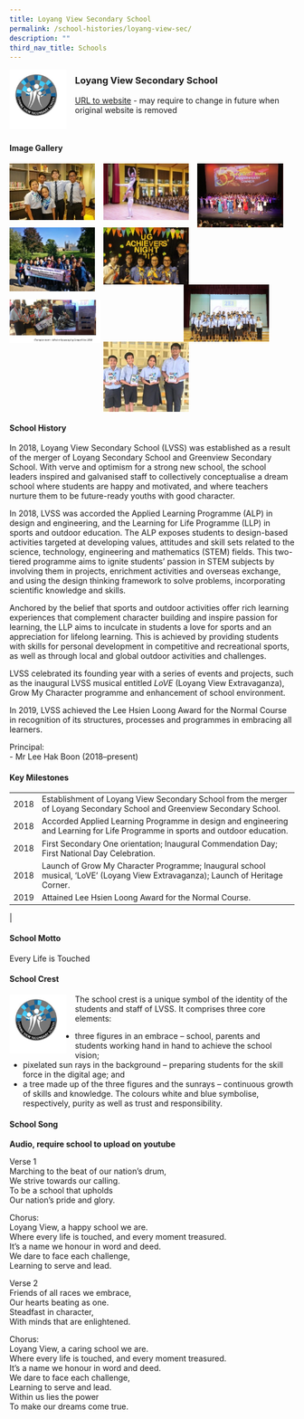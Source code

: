 ```yaml
---
title: Loyang View Secondary School
permalink: /school-histories/loyang-view-sec/
description: ""
third_nav_title: Schools
---
```

<img src="/images/loyangviewsec1.jpg" style="width:20%;margin-right:15px;" align = "left">

### **Loyang View Secondary School**
[URL to website](https://www.loyangviewsec.moe.edu.sg/) - may require to change in future when original website is removed

<br clear="left">

#### **Image Gallery**

<p><a href="https://d1yxymztqoj7qn.amplifyapp.com/images/loyangviewsec2.jpg">  
<img src="/images/loyangviewsec2.jpg" style="width:30%;margin-right:15px;" align = "left">
</a></p>

<p><a href="https://d1yxymztqoj7qn.amplifyapp.com/images/loyangviewsec3.jpg">  
<img src="/images/loyangviewsec3.jpg" style="width:30%;margin-right:15px;" align = "left">
</a></p>

<p><a href="https://d1yxymztqoj7qn.amplifyapp.com/images/loyangviewsec4.jpg">  
<img src="/images/loyangviewsec4.jpg" style="width:30%;margin-right:15px;" align = "left">
</a></p>

<p><a href="https://d1yxymztqoj7qn.amplifyapp.com/images/loyangviewsec5.jpg">  
<img src="/images/loyangviewsec5.jpg" style="width:30%;margin-right:15px;" align = "left">
</a></p>

<p><a href="https://d1yxymztqoj7qn.amplifyapp.com/images/loyangviewsec6.jpg">  
<img src="/images/loyangviewsec6.jpg" style="width:30%;margin-right:15px;" align = "left">
</a></p>

<p><a href="https://d1yxymztqoj7qn.amplifyapp.com/images/loyangviewsec7.jpg">  
<img src="/images/loyangviewsec7.jpg" style="width:30%;margin-right:45px;" align = "right">
</a></p>

<br clear="left">

<p><a href="https://d1yxymztqoj7qn.amplifyapp.com/images/loyangviewsec8.jpg">  
<img src="/images/loyangviewsec8.jpg" style="width:32%;margin-right:5px;" align = "left">
</a></p>

<p><a href="https://d1yxymztqoj7qn.amplifyapp.com/images/loyangviewsec9.jpg">  
<img src="/images/loyangviewsec9.jpg" style="width:30%;margin-right:5px;" align = "left">
</a></p>

<br clear="left">

#### **School History**
In 2018, Loyang View Secondary School (LVSS) was established as a result of the merger of Loyang Secondary School and Greenview Secondary School. With verve and optimism for a strong new school, the school leaders inspired and galvanised staff to collectively conceptualise a dream school where students are happy and motivated, and where teachers nurture them to be future-ready youths with good character. 

In 2018, LVSS was accorded the Applied Learning Programme (ALP) in design and engineering, and the Learning for Life Programme (LLP) in sports and outdoor education. The ALP exposes students to design-based activities targeted at developing values, attitudes and skill sets related to the science, technology, engineering and mathematics (STEM) fields. This two-tiered programme aims to ignite students’ passion in STEM subjects by involving them in projects, enrichment activities and overseas exchange, and using the design thinking framework to solve problems, incorporating scientific knowledge and skills. 

Anchored by the belief that sports and outdoor activities offer rich learning experiences that complement character building and inspire passion for learning, the LLP aims to inculcate in students a love for sports and an appreciation for lifelong learning. This is achieved by providing students with skills for personal development in competitive and recreational sports, as well as through local and global outdoor activities and challenges.

LVSS celebrated its founding year with a series of events and projects, such as the inaugural LVSS musical entitled _LoVE_ (Loyang View Extravaganza), Grow My Character programme and enhancement of school environment.

In 2019, LVSS achieved the Lee Hsien Loong Award for the Normal Course in recognition of its structures, processes and programmes in embracing all learners. 

Principal:<br>
\- Mr Lee Hak Boon (2018–present)

#### **Key Milestones**

|  |  |
|:---:|---|
| 2018 | Establishment of Loyang View Secondary School from the merger of Loyang Secondary School and Greenview Secondary School. |
| 2018 | Accorded Applied Learning Programme in design and engineering and Learning for Life Programme in sports and outdoor education. |
| 2018 | First Secondary One orientation; Inaugural Commendation Day; First National Day Celebration. |
| 2018 | Launch of Grow My Character Programme; Inaugural school musical, ‘LoVE’ (Loyang View Extravaganza); Launch of Heritage Corner. |
| 2019 | Attained Lee Hsien Loong Award for the Normal Course. |
|

#### **School Motto**
Every Life is Touched

#### **School Crest**
<img src="/images/loyangviewsec1.jpg" style="width:20%;margin-right:15px;" align = "left">

The school crest is a unique symbol of the identity of the students and staff of LVSS. It comprises three core elements:
* three figures in an embrace – school, parents and students working hand in hand to achieve the school vision;
*  pixelated sun rays in the background – preparing students for the skill force in the digital age; and
*  a tree made up of the three figures and the sunrays – continuous growth of skills and knowledge.
The colours white and blue symbolise, respectively, purity as well as trust and responsibility.

#### **School Song**
**Audio, require school to upload on youtube**

Verse 1<br>
Marching to the beat of our nation’s drum,<br>
We strive towards our calling.<br>
To be a school that upholds<br>
Our nation’s pride and glory.

Chorus:<br>
Loyang View, a happy school we are.<br>
Where every life is touched, and every moment treasured.<br>
It’s a name we honour in word and deed.<br>
We dare to face each challenge,<br>
Learning to serve and lead.

Verse 2<br>
Friends of all races we embrace,<br>
Our hearts beating as one.<br>
Steadfast in character,<br>
With minds that are enlightened.

Chorus:<br>
Loyang View, a caring school we are.<br>
Where every life is touched, and every moment treasured.<br>
It’s a name we honour in word and deed.<br>
We dare to face each challenge,<br>
Learning to serve and lead.<br>
Within us lies the power<br>
To make our dreams come true.